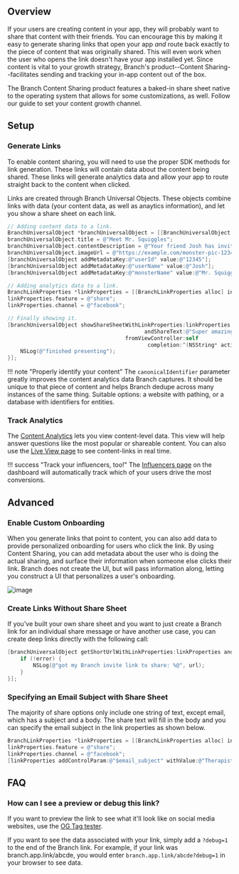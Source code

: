 
## Overview

If your users are creating content in your app, they will probably want to share that content with their friends. You can encourage this by making it easy to generate sharing links that open your app *and* route back exactly to the piece of content that was originally shared. This will even work when the user who opens the link doesn't have your app installed yet. Since content is vital to your growth strategy, Branch's product--Content Sharing--facilitates sending and tracking your in-app content out of the box.

The Branch Content Sharing product features a baked-in share sheet native to the operating system that allows for some customizations, as well. Follow our guide to set your content growth channel.

## Setup

### Generate Links

To enable content sharing, you will need to use the proper SDK methods for link generation. These links will contain data about the content being shared. These links will generate analytics data and allow your app to route straight back to the content when clicked.

Links are created through Branch Universal Objects. These objects combine links with data (your content data, as well as anaytics information), and let you show a share sheet on each link.

```objective-c
// Adding content data to a link.
BranchUniversalObject *branchUniversalObject = [[BranchUniversalObject alloc] initWithCanonicalIdentifier:@"monster/12345"];
branchUniversalObject.title = @"Meet Mr. Squiggles";
branchUniversalObject.contentDescription = @"Your friend Josh has invited you to meet his awesome monster, Mr. Squiggles!";
branchUniversalObject.imageUrl = @"https://example.com/monster-pic-12345.png";
[branchUniversalObject addMetadataKey:@"userId" value:@"12345"];
[branchUniversalObject addMetadataKey:@"userName" value:@"Josh"];
[branchUniversalObject addMetadataKey:@"monsterName" value:@"Mr. Squiggles"];
```

```objective-c
// Adding analytics data to a link.
BranchLinkProperties *linkProperties = [[BranchLinkProperties alloc] init];
linkProperties.feature = @"share";
linkProperties.channel = @"facebook";
```

```objective-c
// Finally showing it.
[branchUniversalObject showShareSheetWithLinkProperties:linkProperties
                                           andShareText:@"Super amazing thing I want to share!"
                                     fromViewController:self
                                            completion:^(NSString* activityType, BOOL completed) {
    NSLog(@"finished presenting");
}];
```

!!! note "Properly identify your content"
    The `canonicalIdentifier` parameter greatly improves the content analytics data Branch captures. It should be unique to that piece of content and helps Branch dedupe across many instances of the same thing. Suitable options: a website with pathing, or a database with identifiers for entities.


### Track Analytics

The [Content Analytics](https://dashboard.branch.io/content) lets you view content-level data. This view will help answer questions like the most popular or shareable content. You can also use the [Live View page](https://dashboard.branch.io/liveview/content) to see content-links in real time.

!!! success "Track your influencers, too!"
    The [Influencers page](https://dashboard.branch.io/referrals/analytics) on the dashboard will automatically track which of your users drive the most conversions.

## Advanced

### Enable Custom Onboarding

When you generate links that point to content, you can also add data to provide personalized onboarding for users who click the link. By using Content Sharing, you can add metadata about the user who is doing the actual sharing, and surface their information when someone else clicks their link. Branch does not create the UI, but will pass information along, letting you construct a UI that personalizes a user's onboarding.

![image](/img/marketing-channels/content-sharing/custom-onboarding.png)

### Create Links Without Share Sheet

If you've built your own share sheet and you want to just create a Branch link for an individual share message or have another use case, you can create deep links directly with the following call:

```objective-c
[branchUniversalObject getShortUrlWithLinkProperties:linkProperties andCallback:^(NSString* url, NSError* error) {
    if (!error) {
        NSLog(@"got my Branch invite link to share: %@", url);
    }
}];
```

### Specifying an Email Subject with Share Sheet

The majority of share options only include one string of text, except email, which has a subject and a body. The share text will fill in the body and you can specify the email subject in the link properties as shown below.

```objective-c
BranchLinkProperties *linkProperties = [[BranchLinkProperties alloc] init];
linkProperties.feature = @"share";
linkProperties.channel = @"facebook";
[linkProperties addControlParam:@"$email_subject" withValue:@"Therapists hate him"];
```

## FAQ

### How can I see a preview or debug this link?

If you want to preview the link to see what it'll look like on social media websites, use the [OG Tag tester](https://developers.facebook.com/tools/debug/og/object).

If you want to see the data associated with your link, simply add a `?debug=1` to the end of the Branch link. For example, if your link was branch.app.link/abcde, you would enter `branch.app.link/abcde?debug=1` in your browser to see data.
